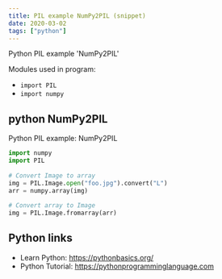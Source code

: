 ```yaml
---
title: PIL example NumPy2PIL (snippet)
date: 2020-03-02
tags: ["python"]
---
```

Python PIL example 'NumPy2PIL'


Modules used in program: 
* `import PIL`
* `import numpy`

## python NumPy2PIL

Python PIL example: NumPy2PIL

```python
import numpy
import PIL
 
# Convert Image to array
img = PIL.Image.open("foo.jpg").convert("L")
arr = numpy.array(img)
 
# Convert array to Image
img = PIL.Image.fromarray(arr)

```

## Python links

- Learn Python: https://pythonbasics.org/
- Python Tutorial: https://pythonprogramminglanguage.com
